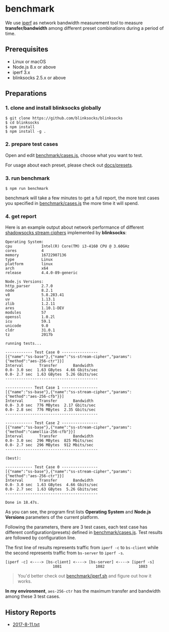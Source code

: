 # benchmark

We use [iperf](https://en.wikipedia.org/wiki/Iperf) as network bandwidth measurement tool to measure **transfer/bandwidth** among different preset combinations during a period of time.

## Prerequisites

* Linux or macOS
* Node.js 8.x or above
* iperf 3.x
* blinksocks 2.5.x or above

## Preparations

### 1. clone and install blinksocks globally

```
$ git clone https://github.com/blinksocks/blinksocks
$ cd blinksocks
$ npm install
$ npm install -g .
```

### 2. prepare test cases

Open and edit [benchmark/cases.js], choose what you want to test.

For usage about each preset, please check out [docs/presets].

### 3. run benchmark

```
$ npm run benchmark
```

benchmark will take a few minutes to get a full report, the more test cases you specified in [benchmark/cases.js] the more time it will spend.

### 4. get report

Here is an example output about network performance of different [shadowsocks stream ciphers] implemented by **blinksocks**:

```
Operating System:
cpu             Intel(R) Core(TM) i3-4160 CPU @ 3.60GHz
cores           4
memory          16722907136
type            Linux
platform        linux
arch            x64
release         4.4.0-89-generic

Node.js Versions:
http_parser     2.7.0
node            8.2.1
v8              5.8.283.41
uv              1.13.1
zlib            1.2.11
ares            1.10.1-DEV
modules         57
openssl         1.0.2l
icu             59.1
unicode         9.0
cldr            31.0.1
tz              2017b

running tests...

------------ Test Case 0 ----------------
[{"name":"ss-base"},{"name":"ss-stream-cipher","params":{"method":"aes-256-ctr"}}]
Interval       Transfer       Bandwidth
0.0- 3.0 sec  1.63 GBytes  4.66 Gbits/sec
0.0- 2.7 sec  1.63 GBytes  5.26 Gbits/sec
-----------------------------------------

------------ Test Case 1 ----------------
[{"name":"ss-base"},{"name":"ss-stream-cipher","params":{"method":"aes-256-cfb"}}]
Interval       Transfer       Bandwidth
0.0- 3.0 sec  776 MBytes  2.17 Gbits/sec
0.0- 2.8 sec  776 MBytes  2.35 Gbits/sec
-----------------------------------------

------------ Test Case 2 ----------------
[{"name":"ss-base"},{"name":"ss-stream-cipher","params":{"method":"camellia-256-cfb"}}]
Interval       Transfer       Bandwidth
0.0- 3.0 sec  296 MBytes  825 Mbits/sec
0.0- 2.7 sec  296 MBytes  912 Mbits/sec
-----------------------------------------

(best):

------------ Test Case 0 ----------------
[{"name":"ss-base"},{"name":"ss-stream-cipher","params":{"method":"aes-256-ctr"}}]
Interval       Transfer       Bandwidth
0.0- 3.0 sec  1.63 GBytes  4.66 Gbits/sec
0.0- 2.7 sec  1.63 GBytes  5.26 Gbits/sec
-----------------------------------------

Done in 18.47s.
```

As you can see, the program first lists **Operating System** and **Node.js Versions** parameters of the current platform.

Following the parameters, there are 3 test cases, each test case has different configuration(presets) defined in [benchmark/cases.js]. Test results are followed by configuration line.

The first line of results represents traffic from `iperf -c` to `bs-client` while the second represents traffic from `bs-server` to `iperf -s`.

```
[iperf -c] <----> [bs-client] <----> [bs-server] <----> [iperf -s]
                     1081               1082               1083
```

> You'd better check out [benchmark/iperf.sh] and figure out how it works.

**In my environment**, `aes-256-ctr` has the maximum transfer and bandwidth among these 3 test cases.

## History Reports

* [2017-8-11.txt](./reports/2017-8-11.txt)

[benchmark/cases.js]: ./cases.js
[benchmark/iperf.sh]: ./iperf.sh
[docs/presets]: ../docs/presets
[shadowsocks stream ciphers]: https://shadowsocks.org/en/spec/Stream-Ciphers.html
